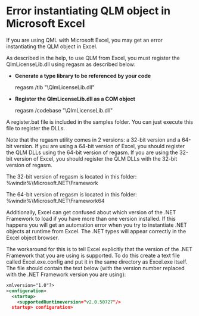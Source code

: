 # Error instantiating QLM object in Microsoft Excel

If you are using QML with Microsoft Excel, you may get an error instantiating the QLM object in Excel.

As described in the help, to use QLM from Excel, you must register the QlmLicenseLib.dll using regasm as described below:

*   **Generate a type library to be referenced by your code**

    regasm /tlb "\QlmLicenseLib.dll"
*   **Register the QlmLicenseLib.dll as a COM object**

    regasm /codebase "\QlmLicenseLib.dll"

&#x20;A register.bat file is included in the samples folder. You can just execute this file to register the DLLs.

Note that the regasm utility comes in 2 versions: a 32-bit version and a 64-bit version. If you are using a 64-bit version of Excel, you should register the QLM DLLs using the 64-bit version of regasm. If you are using the 32-bit version of Excel, you should register the QLM DLLs with the 32-bit version of regasm.

The 32-bit version of regasm is located in this folder: %windir%\Microsoft.NET\Framework

The 64-bit version of regasm is located in this folder: %windir%\Microsoft.NET\Framework64

Additionally, Excel can get confused about which version of the .NET Framework to load if you have more than one version installed. If this happens you will get an automation error when you try to instantiate .NET objects at runtime from Excel. The .NET types will appear correctly in the Excel object browser.

The workaround for this is to tell Excel explicitly that the version of the .NET Framework that you are using is supported. To do this create a text file called Excel.exe.config and put it in the same directory as Excel.exe itself. The file should contain the text below (with the version number replaced with the .NET Framework version you are using):

```xml
xmlversion="1.0"?>
<configuration>
  <startup>
    <supportedRuntimeversion="v2.0.50727"/>
  startup> configuration>  
```

